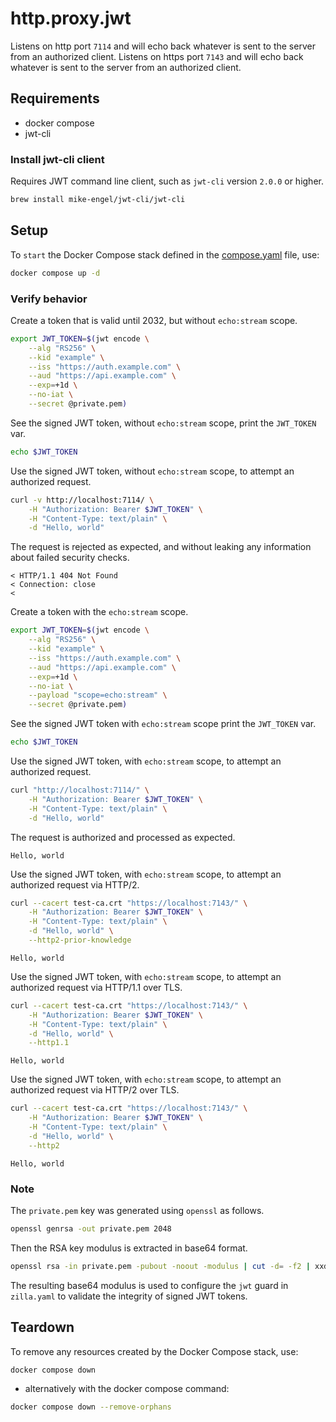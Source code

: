 # http.proxy.jwt

Listens on http port `7114` and will echo back whatever is sent to the server from an authorized client.
Listens on https port `7143` and will echo back whatever is sent to the server from an authorized client.

## Requirements

- docker compose
- jwt-cli

### Install jwt-cli client

Requires JWT command line client, such as `jwt-cli` version `2.0.0` or higher.

```bash
brew install mike-engel/jwt-cli/jwt-cli
```

## Setup

To `start` the Docker Compose stack defined in the [compose.yaml](compose.yaml) file, use:

```bash
docker compose up -d
```

### Verify behavior

Create a token that is valid until 2032, but without `echo:stream` scope.

```bash
export JWT_TOKEN=$(jwt encode \
    --alg "RS256" \
    --kid "example" \
    --iss "https://auth.example.com" \
    --aud "https://api.example.com" \
    --exp=+1d \
    --no-iat \
    --secret @private.pem)
```

See the signed JWT token, without `echo:stream` scope, print the `JWT_TOKEN` var.

```bash
echo $JWT_TOKEN
```

Use the signed JWT token, without `echo:stream` scope, to attempt an authorized request.

```bash
curl -v http://localhost:7114/ \
    -H "Authorization: Bearer $JWT_TOKEN" \
    -H "Content-Type: text/plain" \
    -d "Hello, world"
```

The request is rejected as expected, and without leaking any information about failed security checks.

```
< HTTP/1.1 404 Not Found
< Connection: close
<
```

Create a token with the `echo:stream` scope.

```bash
export JWT_TOKEN=$(jwt encode \
    --alg "RS256" \
    --kid "example" \
    --iss "https://auth.example.com" \
    --aud "https://api.example.com" \
    --exp=+1d \
    --no-iat \
    --payload "scope=echo:stream" \
    --secret @private.pem)
```

See the signed JWT token with `echo:stream` scope print the `JWT_TOKEN` var.

```bash
echo $JWT_TOKEN
```

Use the signed JWT token, with `echo:stream` scope, to attempt an authorized request.

```bash
curl "http://localhost:7114/" \
    -H "Authorization: Bearer $JWT_TOKEN" \
    -H "Content-Type: text/plain" \
    -d "Hello, world"
```

The request is authorized and processed as expected.

```text
Hello, world
```

Use the signed JWT token, with `echo:stream` scope, to attempt an authorized request via HTTP/2.

```bash
curl --cacert test-ca.crt "https://localhost:7143/" \
    -H "Authorization: Bearer $JWT_TOKEN" \
    -H "Content-Type: text/plain" \
    -d "Hello, world" \
    --http2-prior-knowledge
```

```text
Hello, world
```

Use the signed JWT token, with `echo:stream` scope, to attempt an authorized request via HTTP/1.1 over TLS.

```bash
curl --cacert test-ca.crt "https://localhost:7143/" \
    -H "Authorization: Bearer $JWT_TOKEN" \
    -H "Content-Type: text/plain" \
    -d "Hello, world" \
    --http1.1
```

```text
Hello, world
```

Use the signed JWT token, with `echo:stream` scope, to attempt an authorized request via HTTP/2 over TLS.

```bash
curl --cacert test-ca.crt "https://localhost:7143/" \
    -H "Authorization: Bearer $JWT_TOKEN" \
    -H "Content-Type: text/plain" \
    -d "Hello, world" \
    --http2
```

```text
Hello, world
```

### Note

The `private.pem` key was generated using `openssl` as follows.

```bash
openssl genrsa -out private.pem 2048
```

Then the RSA key modulus is extracted in base64 format.

```bash
openssl rsa -in private.pem -pubout -noout -modulus | cut -d= -f2 | xxd -r -p | base64
```

The resulting base64 modulus is used to configure the `jwt` guard in `zilla.yaml` to validate the integrity of signed JWT tokens.

## Teardown

To remove any resources created by the Docker Compose stack, use:

```bash
docker compose down
```

- alternatively with the docker compose command:

```bash
docker compose down --remove-orphans
```
